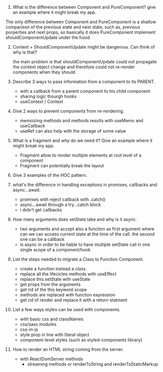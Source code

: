 1. What is the difference between Component and PureComponent? give an
   example where it might break my app.

The only difference between Component and PureComponent is a shallow comparison of the previous state and next state, such as, previous porperties and next props, so basically it does PureComponent implement shouldComponentUpdate under the hood.

2. Context + ShouldComponentUpdate might be dangerous. Can think of why is
   that?

   the main problem is that shouldComponentUpdate could not propagate the context object change and therefore could not re-render components when they should.

3. Describe 3 ways to pass information from a component to its PARENT.

   - with a callback from a parent component to his child component
   - sharing logic thourgh hooks
   - useContext / Context

4. Give 2 ways to prevent components from re-rendering.

   - memoizing methods and methods results with useMemo and useCallback
   - useRef can also help with the storage of some value

5. What is a fragment and why do we need it? Give an example where it might
   break my app.

   - Fragment allow to render multiple elements at root level of a component
   - Fragment can potentially break the layout

6. Give 3 examples of the HOC pattern.

7. what's the difference in handling exceptions in promises, callbacks and
   async...await.

   - promises with reject callback with .catch()
   - async...await through a try...catch block
   - i didn't get callbacks

8. How many arguments does setState take and why is it async.

   - two arguments and accept also a function as first argument where can we can access current state at the time of the call. the second one can be a callback
   - is async in order to be hable to have multiple setState call in one single scope of a component/hook

9. List the steps needed to migrate a Class to Function Component.

   - create a function instead a class
   - replace all the lifecicles methods with useEffect
   - replace this.setState with useState
   - get props from the arguments
   - get rid of the this keyword scope
   - methods are replaced with function expression
   - get rid of render and replace it with a return statment

10. List a few ways styles can be used with components.

    - with basic css and classNames
    - css/sass modules
    - css-in-js
    - style prop in line with literal object
    - component-level styles (such as styled-components library)

11. How to render an HTML string coming from the server.
    - with ReactDomServer methods
      - streaming methods or renderToString and renderToStaticMarkup
